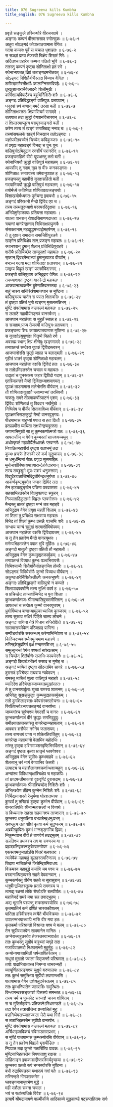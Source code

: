 ```yaml
---
title: 076 Sugreeva kills Kumbha
title_english: 076 Sugreeva kills Kumbha

---
```

<div class="audioEmbed"  caption="श्रीराम-हरिसीताराममूर्ति-घनपाठिभ्यां वचनम्" src="https://archive.org/download/Ramayana-recitation-Sriram-harisItArAmamUrti-Ghanapaati-v2/Kanda_6/Kanda_6_YK-076-Sugreeva_kills_Kumbha_0.mp3"></div>

प्रवृत्ते सङ्कुले तस्मिन्घोरे वीरजनक्षये ।  
अङ्गदः कम्पनं वीरमाससाद रणोत्सुकः ॥ ६-७६-१  
आहूय सोऽङ्गदं कोपात्ताडयामास वेगितः ।  
गदया कम्पनः पूर्वं स चचाल भृशाहतः ॥ ६-७६-२  
स सञ्ज्ञां प्राप्य तेजस्वी चिक्षेप शिखरं गिरेः ।  
अर्दितश्च प्रहारेण कम्पनः पतितो भुवि ॥ ६-७६-३  
ततस्तु कम्पनं दृष्ट्वा शोणिताक्षो हतं रणे ।  
रथेनाभ्यपतत् क्षिप्रं तत्राङ्गदमभीतवत् ॥ ६-७६-४  
सोऽङ्गदं निशितैर्बाणैस्तदा विव्याध वेगितः ।  
शरीरदारणैस्तीक्षणैः कालाग्निसमविग्रहैः ॥ ६-७६-५  
क्षुरक्षुरप्रनाराचैर्वत्सदनैः शिलीमुखैः ।  
कर्णिशल्यविपाठैश्च बहुभिर्निशितैः शरैः ॥ ६-७६-६  
अङ्गदः प्रतिविद्धाङ्गो वालिपुत्रः प्रतापवान् ।  
धनुरुग्रं रथं बाणान् ममर्द तरसा बली ॥ ६-७६-७  
शोणिताक्षस्ततः क्षिप्रमसिचर्म समाददे ।  
उत्पपात तदा क्रुद्धो वेगवानविचारयन् ॥ ६-७६-८  
तं क्षिप्रतरमाप्लुत्य परामृश्याङ्गदो बली ।  
करेण तस्य तं खड्गं समाच्चिद्य ननाद च ॥ ६-७६-९  
तस्यांसफलके खड्गं निचखान ततोऽङ्गदः ।  
यज्ञोपवीतवच्चैनं चिच्चेद कपिकुञ्जरः ॥ ६-७६-१०  
तं प्रगृह्य महाखड्गं विनद्य च पुनः पुनः ।  
वालिपुत्रोऽभिदुद्राव रणशीर्षं परानरीन् ॥ ६-७६-११  
प्रजङ्घसहितो वीरो यूपाक्षस्तु ततो बली ।  
रथेनाभिययौ क्रुद्धो वालिपुत्रं महाबलम् ॥ ६-७६-१२  
आयसीम् तु गदाम् गृह्य स वीरः कनकाङ्गदः ।  
शोणिताक्षः समाश्वस्य तमेवानुपपात ह ॥ ६-७६-१३  
प्रजङ्घस्तु महावीरो यूपाक्षसहितो बली ।  
गदयाभिययौ क्रुद्धो वालिपुत्रं महाबलम् ॥ ६-७६-१४  
तयोर्मध्ये कपिश्रेष्ठः शोणिताक्षप्रजङ्घयोः ।  
विशाखयोर्मध्यगतः पूर्णचन्द्र इवाबभौ ॥ ६-७६-१५  
अङ्गदं परिरक्षनौ मैन्दो द्विविद एव च ।  
तस्य तस्थतुरभ्याशे परस्परदिदृक्षया ॥ ६-७६-१६  
अभिपेतुर्महाकायाः प्रतियत्ता महाबलाः ।  
राक्षसा वानरान् रोषादसिबाणगदाधराः ॥ ६-७६-१७  
त्रयाणां वानरेन्द्राणाम् त्रिभिराक्षसपुम्गवैः ।  
संसक्तानाम् महद्युद्धमभवद्रोमहर्षणम् ॥ ६-७६-१८  
ते तु वृक्षान् समादाय सम्प्रचिक्षिपुराहवे ।  
खड्गेन प्रतिचिक्षेप तान् प्रजङ्ग महाबलः ॥ ६-७६-१९  
रथानश्वान् द्रुमान् शैलान् प्रतिचिक्षिपुराहवे ।  
शरौघैः प्रतिचिच्छेद तान्यूपाक्षो महाबलः ॥ ६-७६-२०  
सृष्टान् द्विवदमैन्दाभ्यां द्रुमानुत्पाट्य वीर्य्वान् ।  
बभञ्ज गदया मद्य शोणिताक्षः प्रतापवान् ॥ ६-७६-२१  
उद्यम्य विपुलं खड्गं परमर्मविदारणम् ।  
प्रजङ्घो वालिपुत्राय अभिदुद्राव वेगितः ॥ ६-७६-२२  
तमभ्याशगतं दृष्ट्वा वानरेन्द्रो महाबलः ।  
आजघानाश्वकर्णेन द्रुमेणातिबलस्तदा ॥ ६-७६-२३  
बाहुं चास्य सनिस्त्रिंशमाजघान स मुष्टिना ।  
वालिपुत्रस्य घातेन स पपात क्षितावसिः ॥ ६-७६-२४  
तं दृष्ट्वा पतितं भूमौ खड्गम् मुसलसन्निभम् ।  
मुष्टिं संवर्तयामास वज्रकल्पं महाबलः ॥ ६-७६-२५  
स ललाटे महावीर्यमङ्गदं वानरर्षभम् ।  
आजघान महातेजाः स मुहूर्तं च्चाल ह ॥ ६-७६-२६  
स सञ्ज्ञाम् प्राप्य तेजस्वी वालिपुत्रः प्रतापवान् ।  
प्रजङ्घस्य शिरः कायात्पातयामास मुष्टिना ॥ ६-७६-२७  
स यूपाक्षोऽश्रुपूर्णाक्षः पितृव्ये निहते रणे ।  
अवरुह्य रथान् क्षिप्रं क्षीणेषुः खड्गमाददे ॥ ६-७६-२८  
तमापतन्तं सम्प्रेक्ष्य यूपाक्षं द्विविदस्त्वरन् ।  
आजघानोरसि क्रुद्धो जग्राह च बलाद्बली ॥ ६-७६-२९  
गृहीतं भ्रातरं दृष्ट्वा शोणिताक्षो महाबलम् ।  
आजघान महातेजा वक्षसि द्विविदं ततः ॥ ६-७६-३०  
स ततोऽभिहतस्तेन चचाल च महाबलः ।  
उद्यतां च पुनस्तस्य जहार द्विविदो गदाम् ॥ ६-७६-३१  
एतस्मिन्नन्तरे मैन्दो द्विविदाभ्याशमागमत् ।  
यूपाक्षं ताडमामास तलेनोरसि वीर्यवान् ॥ ६-७६-३२  
तौ शोणिताक्षयूपाक्षौ प्लवम्गाभ्यां तरस्विनौ ।  
चक्रतुः समरे तीव्रमाकर्षोत्पाटनं भृशम् ॥ ६-७६-३३  
द्विविदः शोणिताक्षं तु विददार नखैर्मुखे ।  
निष्पिपेष च वीर्येण क्षितावाविध्य वीर्यवान् ॥ ६-७६-३४  
यूपाक्षमभिसङ्क्रुद्धो मैन्दो वानरपुङ्गवः ।  
पीडयामास बाहुभ्यां पपात स हतः क्षितौ ॥ ६-७६-३५  
हतप्रप्रवीरा व्यथिता राक्षसेन्द्रचमूस्तदा ।  
जगामाभिमुखी सा तु कुम्भकर्णात्मजो यतः ॥ ६-७६-३६  
आपतन्तीम् च वेगेन कुम्भस्तां सान्त्वयच्चमूम् ।  
अथोत्कृष्टं महावीर्यैर्लब्धलक्षैः प्लवम्गमैः ॥ ६-७६-३७  
निपातितमहावीरां दृष्ट्वा रक्षश्चमूं तदा ।  
कुम्भः प्रचक्रे तेजस्वी रणे कर्म सुदुष्करम् ॥ ६-७६-३८  
स धनुर्धन्विनां श्रेष्ठः प्रगृह्य सुसमाहितः ।  
मुमोचाशीविषप्रख्याञ्शरान्देहविदारणान् ॥ ६-७६-३९  
तस्य तच्छुशुभे भूयः सशरं धनुरुत्तमम् ।  
विद्युदैरावतार्चिष्मद्द्वितीयेन्द्रधनुर्यथा ॥ ६-७६-४०  
आकर्णकृष्टमुक्तेन जघान द्विविदं तदा ।  
तेन हाटकपुङ्खेन पत्रिणा पत्रवाससा ॥ ६-७६-४१  
सहसाभिहतस्तेन विप्रमुक्तपदः स्फुरन् ।  
निपपाताद्रिकूटाभो विह्वलः प्लवगोत्तमः ॥ ६-७६-४२  
मैन्दस्तु भ्रातरं दृष्ट्वा भग्नं तत्र महाहवे ।  
अभिदुद्राव वेगेन प्रगृह्य महतीं शिलाम् ॥ ६-७६-४३  
तां शिलां तु प्रचिक्षेप राक्षसाय महाबलः ।  
बिभेद तां शिलां कुम्भः प्रसन्नैः पञ्चभिः शरैः ॥ ६-७६-४४  
सन्धाय चान्यं सुमुखं शरमाशीविषोपमम् ।  
आजघान महातेजा वक्षसि द्विविदाग्रजम् ॥ ६-७६-४५  
स तु तेन प्रहारेण मैन्दो वानरयूथपः ।  
मर्मण्यभिहतस्तेन पपात भुवि मूर्छितः ॥ ६-७६-४६  
अङ्गदो मातुलौ दृष्ट्वा पतितौ तौ महाबलौ ।  
अभिदुद्राव वेगेन कुम्भमुद्यतकार्मुकम् ॥ ६-७६-४७  
तमापतन्तं विव्याध कुम्भः पञ्चभिरायसैः ।  
त्रिभिश्चान्यैः शितैर्बाणैर्मातङ्गमिव तोमरैः ॥ ६-७६-४८  
सोऽङ्गदं विविधैर्बाणैः कुम्भो विव्याध वीर्यवान् ।  
अकुण्ठधारैर्निशितैस्तीक्ष्णैः कनकभूषणैः ॥ ६-७६-४९  
अङ्गदः प्रतिविद्धाङ्गो वालिपुत्रो न कम्पते ।  
शिलापादपवर्षाणि तस्य मूर्ध्नि ववर्ष ह ॥ ६-७६-५०  
स प्रचिच्छेद तान्सर्वान्बिभेद च पुनः शिलाः ।  
कुम्भकर्णात्मजः श्रीमान्वालिपुत्रसमीरितान् ॥ ६-७६-५१  
आपतन्तं च सम्प्रेक्ष्य कुम्भो वानरयूथपम् ।  
भ्रुवोर्विव्याध बाणाभ्यामुल्काभ्यामिव कुञ्जरम् ॥ ६-७६-५२  
तस्य सुस्राव रुधिरं पिहिते चास्य लोचने ।  
अङ्गदः पाणिना नेत्रे पिधाय रुधिरोक्षिते ॥ ६-७६-५३  
सालमासन्नमेकेन परिजग्राह पाणिना ।  
सम्पीड्योरसि सस्कन्धम् करेणाभिनिवेश्य च ॥ ६-७६-५४  
किञ्चिदभ्यवनम्यैनमुन्ममाथ महारणे ।  
तमिन्द्रकेतुप्रतिमं वृक्षं मन्दरसन्निभम् ॥ ६-७६-५५  
समुत्सृजन्तं वेगेन पश्यतां सर्वरक्षसाम् ।  
स चिच्छेद शितैर्बाणैः सप्तभिः कायभेदनैः ॥ ६-७६-५६  
अङ्गदो विव्यथेऽभीक्ष्णं ससाद च मुमोह च ।  
अङ्गदं व्यथितं दृष्ट्वा सीदन्तमिव सागरे ॥ ६-७६-५७  
दुरासदं हरिश्रेष्ठा राघवाय न्यवेदयन् ।  
रामस्तु व्यथितं श्रुत्वा वालिपुत्रं महाहवे ॥ ६-७६-५८  
व्यादिदेश हरिश्रेष्ठाञ्जाम्बवत्प्रमुखांस्ततः ।  
ते तु वानरशार्दूलाः श्रुत्वा रामस्य शासनम् ॥ ६-७६-५९  
अभिपेतुः सुसङ्क्रुद्धाः कुम्भमुद्यतकार्मुकम् ।  
ततो द्रुमशिलाहस्ताः कोपसंरक्तलोचनाः ॥ ६-७६-६०  
रिरक्षिषन्तोऽभ्यपतन्नङ्गदं वानरर्षभाः ।  
जाम्बवांश्च सुषेणश्च वेगदर्शी च वानरः ॥ ६-७६-६१  
कुम्भकर्णात्मजं वीरं क्रुद्धाः समभिदुद्रुवुः ।  
समीक्ष्यातततस्तांस्तु वानरेन्द्रान्महाबलान् ॥ ६-७६-६२  
आववार शरौघेण नगेनेव जलाशयम् ।  
तस्य बाणचयं प्राप्य न शोकेरतिवर्तितुम् ॥ ६-७६-६३  
वानरेन्द्रा महात्मानो वेलामिव महोदधिः ।  
तांस्तु दृष्ट्वा हरिगणाञ्शरवृष्टिभिरर्दितान् ॥ ६-७६-६४  
अङ्गदं पृष्ठतः कृत्वा भ्रातृजं प्लवगेश्वरः ।  
अभिदुद्राव वेगेन सुग्रीवः कुम्भमाहवे ॥ ६-७६-६५  
शैलसानु चरं नागं वेगवानिव केसरी ।  
उत्पाट्य च महाशैलानश्वकर्णान्धवान्बहून् ॥ ६-७६-६६  
अन्यांश्च विविधान्वृक्षांश्चिक्षेप च महाकपिः ।  
तां छादयन्तीमाकाशं वृक्षवृष्टिं दुरासदाम् ॥ ६-७६-६७  
कुम्भकर्णात्मजः श्रीमांश्चिच्छेद निशितैः शरैः ।  
अभिलक्ष्येण तीव्रेण कुम्भेन निशितैः शरैः ॥ ६-७६-६८  
निर्भिद्यमानास्ते रेजुर्यथा घोरशतघ्नयः ।  
द्रुमवर्षं तु तच्छिन्नं दृष्ट्वा कुम्भेन वीर्यवान् ॥ ६-७६-६९  
वानराधिपतिः श्रीमान्महासत्त्वो न विव्यथे ।  
स विध्यमानः सहसा सहमानश्च ताञ्शरान् ॥ ६-७६-७०  
कुम्भस्य धनुराक्षिप्य बभञ्जेन्द्रधनुःप्रभम् ।  
अवप्लुत्य ततः शीघ्रं कृत्वा कर्म सुदुष्करम् ॥ ६-७६-७१  
अब्रवीत्कुपितः कुम्भं भग्नशृङ्गमिव द्विपम् ।  
निकुम्भाग्रज वीर्यं ते बाणवेगं तदद्भुतम् ॥ ६-७६-७२  
सन्नतिश्च प्रभावश्च तव वा रावणस्य वा ।  
प्रह्रादबलिवृत्रघ्नकुबेरवरुणोपम ॥ ६-७६-७३  
एकस्त्वमनुजातोऽसि पितरं बलवत्तरः ।  
त्वामेवैकं महाबाहुं शूलहस्तमरिन्दमम् ॥ ६-७६-७४  
त्रिदशा नातिवर्तन्ते जितेन्द्रियमिवाधयः ।  
विक्रमस्व महाबुद्धे कर्माणि मम पश्य च ॥ ६-७६-७५  
वरदानात्पितृव्यस्ते सहते देवदानवान् ।  
कुम्भकर्णस्तु वीर्येण सहते च सुरासुरान् ॥ ६-७६-७६  
धनुषीन्द्रजितस्तुल्यः प्रतापे रावणस्य च ।  
त्वमद्य रक्षसां लोके श्रेष्ठोऽसि बलवीर्यतः ॥ ६-७६-७७  
महाविमर्दं समरे मया सह तवाद्भुतम् ।  
अद्य भूतानि पश्यन्तु शक्रशम्बरयोरिव ॥ ६-७६-७८  
कृतमप्रतिमं कर्म दर्शितं चास्त्रकौशलम् ।  
पातिता हरिवीराश्च त्वयैते भीमविक्रमाः ॥ ६-७६-७९  
उपालम्भभयाच्चापि नासि वीर मया हतः ।  
कृतकर्मा परिश्रान्तो विश्रान्तः पश्य मे बलम् ॥ ६-७६-८०  
तेन सुग्रीववाक्येन सावमानेन मानितः ।  
अग्नेराज्यहुतस्येव तेजस्तस्याभ्यवर्धत ॥ ६-७६-८१  
ततः कुम्भस्तु सुग्रीवं बाहुभ्यां जगृहे तदा ।  
गजाविवातमदौ निःश्वसन्तौ मुहुर्मुहुः ॥ ६-७६-८२  
अन्योन्यगात्रग्रथितौ घर्षन्तावितरेतरम् ।  
सधूमां मुखतो ज्वालां विसृजन्तौ परिश्रमात् ॥ ६-७६-८३  
तयोः पादाभिघाताच्च निमग्ना चाभवन्मही ।  
व्याघूर्णिततरङ्गश्च चुक्षुभे वरुणालयः ॥ ६-७६-८४  
ततः कुम्भं समुत्क्षिप्य सुग्रीवो लवणाम्ब्भसि ।  
पातयामास वेगेन दर्शयन्नुदधेस्तलम् ॥ ६-७६-८५  
ततः कुम्भनिपातेन जलराशिः समुत्थितः ।  
विन्ध्यमन्दरसङ्काशो विससर्प समन्ततः॥ ६-७६-८६  
तस्य चर्म च पुस्फोट सञ्जज्ञे चास्य शोणितम् ।  
स च मुष्टिर्महावेगः प्रतिजघ्नेऽस्थिमण्डले ॥ ६-७६-८७  
तदा वेगेन तत्रासीत्तेजः प्रज्वालितं मुहुः ।  
वज्रनिष्पेषसञ्जातज्वाला मेरौ यथा गिरौ ॥ ६-७६-८८  
स तत्राभिहतस्तेन सुग्रीवो वानरर्षभः ।  
मुष्टिं संवर्तयामास वज्रकल्पं महाबलः ॥ ६-७६-८९  
अर्चिःसहस्रविकचं रविमण्डलसप्रभम् ।  
स मुष्टिं पातयामास कुम्भस्योरसि वीर्यवान् ॥ ६-७६-९०  
स तु तेन प्रहरेण विह्वलो भृशपीडितः ।  
निपपात तदा कुम्भो गतार्चिरिव पावकः ॥ ६-७६-९१  
मुष्टिनाभिहतस्तेन निपपाताशु राक्षसः ।  
लोहिताङ्ग इवाकाशाद्दीप्तरश्मिर्यदृच्छया ॥ ६-७६-९२  
कुम्भस्य पततो रूपं भग्नस्योरसि मुष्टिना ।  
बभौ रुद्राभिपन्नस्य यथारूपं गवां पतेः ॥ ६-७६-९३  
तस्मिन्हते भीमपराक्रमेण ।  
प्लवङ्गमानामृषभेण युद्धे ।  
मही सशैला सवना चचाल ।  
भयं च रक्षांस्यधिकं विवेश ॥ ६-७६-९४  
इत्यार्षे श्रीमद्रामायणे वाल्मीकीये आदिकाव्ये युद्धकाण्डे षट्सप्ततितमः सर्गः